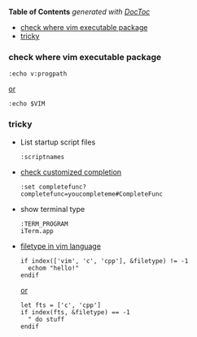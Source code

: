 <!-- START doctoc generated TOC please keep comment here to allow auto update -->
<!-- DON'T EDIT THIS SECTION, INSTEAD RE-RUN doctoc TO UPDATE -->
**Table of Contents**  *generated with [DocToc](https://github.com/thlorenz/doctoc)*

- [check where vim executable package](#check-where-vim-executable-package)
- [tricky](#tricky)

<!-- END doctoc generated TOC please keep comment here to allow auto update -->


### check where vim executable package
```vim
:echo v:progpath
```

[or](https://stackoverflow.com/a/48858718/2940319)
  ```vim
  :echo $VIM
  ```

### tricky
- List startup script files
  ```vim
  :scriptnames
  ```

- [check customized completion](https://github.com/xavierd/clang_complete/issues/452#issuecomment-139872204)
  ```vim
  :set completefunc?
  completefunc=youcompleteme#CompleteFunc
  ```

- show terminal type
  ```vim
  :TERM_PROGRAM
  iTerm.app
  ```

- [filetype in vim language](https://stackoverflow.com/a/63255521/2940319)
  ```vim
  if index(['vim', 'c', 'cpp'], &filetype) != -1
    echom "hello!"
  endif
  ```

  [or](https://stackoverflow.com/a/29407473/2940319)
  ```vim
  let fts = ['c', 'cpp']
  if index(fts, &filetype) == -1
    " do stuff
  endif
  ```
